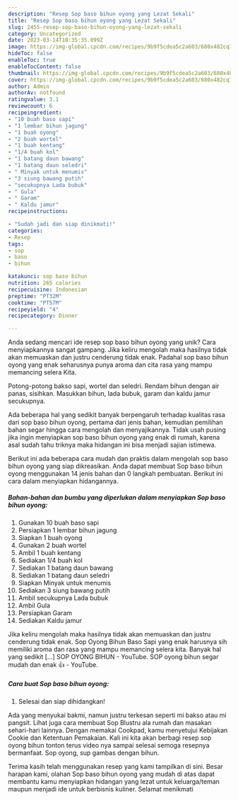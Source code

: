```yaml
---
description: "Resep Sop baso bihun oyong yang Lezat Sekali"
title: "Resep Sop baso bihun oyong yang Lezat Sekali"
slug: 2455-resep-sop-baso-bihun-oyong-yang-lezat-sekali
category: Uncategorized
date: 2023-03-14T10:35:35.099Z
image: https://img-global.cpcdn.com/recipes/9b9f5cdea5c2a603/680x482cq70/sop-baso-bihun-oyong-foto-resep-utama.jpg
hideToc: false
enableToc: true
enableTocContent: false
thumbnail: https://img-global.cpcdn.com/recipes/9b9f5cdea5c2a603/680x482cq70/sop-baso-bihun-oyong-foto-resep-utama.jpg
cover: https://img-global.cpcdn.com/recipes/9b9f5cdea5c2a603/680x482cq70/sop-baso-bihun-oyong-foto-resep-utama.jpg
author: Admin
authorAv: notfound
ratingvalue: 3.1
reviewcount: 6
recipeingredient:
- "10 buah baso sapi"
- "1 lembar bihun jagung"
- "1 buah oyong"
- "2 buah wortel"
- "1 buah kentang"
- "1/4 buah kol"
- "1 batang daun bawang"
- "1 batang daun seledri"
- " Minyak untuk menumis"
- "3 siung bawang putih"
- "secukupnya Lada bubuk"
- " Gula"
- " Garam"
- " Kaldu jamur"
recipeinstructions:

- "Sudah jadi dan siap dinikmati!"
categories:
- Resep
tags:
- sop
- baso
- bihun

katakunci: sop baso bihun 
nutrition: 265 calories
recipecuisine: Indonesian
preptime: "PT32M"
cooktime: "PT57M"
recipeyield: "4"
recipecategory: Dinner

---
```





Anda sedang mencari ide resep sop baso bihun oyong yang unik? Cara menyiapkannya sangat gampang. Jika keliru mengolah maka hasilnya tidak akan memuaskan dan justru cenderung tidak enak. Padahal sop baso bihun oyong yang enak seharusnya punya aroma dan cita rasa yang mampu memancing selera Kita.





Potong-potong bakso sapi, wortel dan seledri. Rendam bihun dengan air panas, sisihkan. Masukkan bihun, lada bubuk, garam dan kaldu jamur secukupnya.

Ada beberapa hal yang sedikit banyak berpengaruh terhadap kualitas rasa dari sop baso bihun oyong, pertama dari jenis bahan, kemudian pemilihan bahan segar hingga cara mengolah dan menyajikannya. Tidak usah pusing jika ingin menyiapkan sop baso bihun oyong yang enak di rumah, karena asal sudah tahu triknya maka hidangan ini bisa menjadi sajian istimewa.






Berikut ini ada beberapa cara mudah dan praktis dalam mengolah sop baso bihun oyong yang siap dikreasikan. Anda dapat membuat Sop baso bihun oyong menggunakan 14 jenis bahan dan 0 langkah pembuatan. Berikut ini cara dalam menyiapkan hidangannya.

<!--inarticleads1-->

##### Bahan-bahan dan bumbu yang diperlukan dalam menyiapkan Sop baso bihun oyong:

1. Gunakan 10 buah baso sapi
1. Persiapkan 1 lembar bihun jagung
1. Siapkan 1 buah oyong
1. Gunakan 2 buah wortel
1. Ambil 1 buah kentang
1. Sediakan 1/4 buah kol
1. Sediakan 1 batang daun bawang
1. Sediakan 1 batang daun seledri
1. Siapkan  Minyak untuk menumis
1. Sediakan 3 siung bawang putih
1. Ambil secukupnya Lada bubuk
1. Ambil  Gula
1. Persiapkan  Garam
1. Sediakan  Kaldu jamur


Jika keliru mengolah maka hasilnya tidak akan memuaskan dan justru cenderung tidak enak. Sop Oyong Bihun Baso Sapi yang enak harusnya sih memiliki aroma dan rasa yang mampu memancing selera kita. Banyak hal yang sedikit […] SOP OYONG BIHUN - YouTube. SOP oyong bihun segar mudah dan enak 👍 - YouTube. 

<!--inarticleads2-->

##### Cara buat Sop baso bihun oyong:


1. Selesai dan siap dihidangkan!

Ada yang menyukai bakmi, namun justru terkesan seperti mi bakso atau mi pangsit. Lihat juga cara membuat Sop Blustru ala rumah dan masakan sehari-hari lainnya. Dengan memakai Cookpad, kamu menyetujui Kebijakan Cookie dan Ketentuan Pemakaian. Kali ini kita akan berbagi resep sop oyong bihun tonton terus video nya sampai selesai semoga resepnya bermanfaat. Sop oyong, sup gambas dengan bihun. 

Terima kasih telah menggunakan resep yang kami tampilkan di sini. Besar harapan kami, olahan Sop baso bihun oyong yang mudah di atas dapat membantu kamu menyiapkan hidangan yang lezat untuk keluarga/teman maupun menjadi ide untuk berbisnis kuliner. Selamat menikmati
